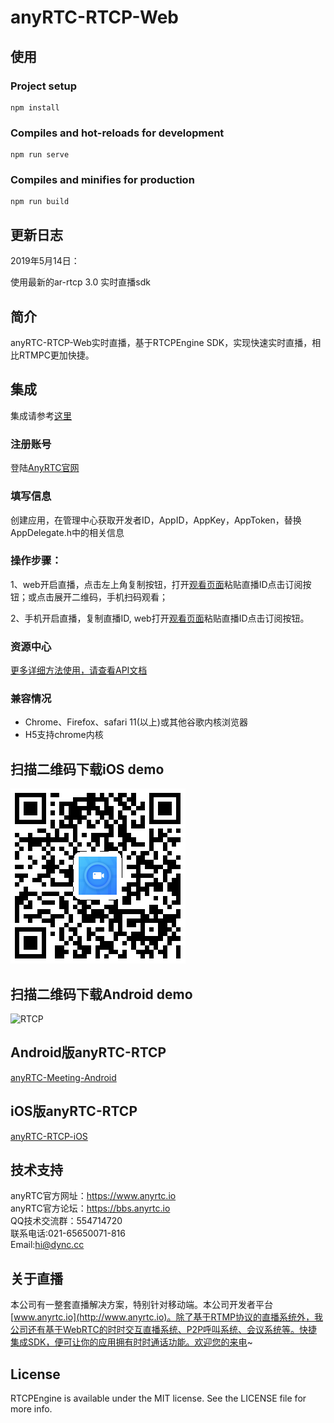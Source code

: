 # anyRTC-RTCP-Web

## 使用

### Project setup
```
npm install
```

### Compiles and hot-reloads for development
```
npm run serve
```

### Compiles and minifies for production
```
npm run build
```

## 更新日志

2019年5月14日：</br>

使用最新的ar-rtcp 3.0 实时直播sdk

## 简介
anyRTC-RTCP-Web实时直播，基于RTCPEngine SDK，实现快速实时直播，相比RTMPC更加快捷。</br>

## 集成
集成请参考[这里](https://docs.anyrtc.io/v1/RTCP/web.html)

### 注册账号

登陆[AnyRTC官网](https://www.anyrtc.io/)

### 填写信息

创建应用，在管理中心获取开发者ID，AppID，AppKey，AppToken，替换AppDelegate.h中的相关信息

### 操作步骤：

1、web开启直播，点击左上角复制按钮，打开[观看页面](https://demos.anyrtc.io/ar-rtcp/rtcp/1)粘贴直播ID点击订阅按钮；或点击展开二维码，手机扫码观看；</br>

2、手机开启直播，复制直播ID, web打开[观看页面](https://demos.anyrtc.io/ar-rtcp/rtcp/1)粘贴直播ID点击订阅按钮。</br>

### 资源中心

[更多详细方法使用，请查看API文档](https://docs.anyrtc.io/v1/RTCP/)

### 兼容情况

- Chrome、Firefox、safari 11(以上)或其他谷歌内核浏览器
- H5支持chrome内核

## 扫描二维码下载iOS demo
![RTCP](https://raw.githubusercontent.com/anyRTC/anyRTC-RTCP-iOS/master/image/RTCP.png)

## 扫描二维码下载Android demo
![RTCP](https://camo.githubusercontent.com/6855bbddab9df81958e9ea5b6d3197a5bab09085/68747470733a2f2f7777772e70677965722e636f6d2f6170702f7172636f64652f736f3661)

## Android版anyRTC-RTCP
[anyRTC-Meeting-Android](https://github.com/AnyRTC/anyRTC-RTCP-Android)

## iOS版anyRTC-RTCP
[anyRTC-RTCP-iOS](hhttps://github.com/AnyRTC/anyRTC-RTCP-iOS)


## 技术支持
anyRTC官方网址：https://www.anyrtc.io </br>
anyRTC官方论坛：https://bbs.anyrtc.io </br>
QQ技术交流群：554714720 </br>
联系电话:021-65650071-816 </br>
Email:hi@dync.cc </br>

## 关于直播
本公司有一整套直播解决方案，特别针对移动端。本公司开发者平台[www.anyrtc.io](http://www.anyrtc.io)。除了基于RTMP协议的直播系统外，我公司还有基于WebRTC的时时交互直播系统、P2P呼叫系统、会议系统等。快捷集成SDK，便可让你的应用拥有时时通话功能。欢迎您的来电~

## License

RTCPEngine is available under the MIT license. See the LICENSE file for more info.
